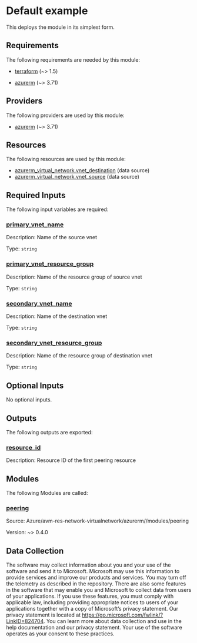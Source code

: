 <!-- BEGIN_TF_DOCS -->
# Default example

This deploys the module in its simplest form.

<!-- markdownlint-disable MD033 -->
## Requirements

The following requirements are needed by this module:

- <a name="requirement_terraform"></a> [terraform](#requirement\_terraform) (~> 1.5)

- <a name="requirement_azurerm"></a> [azurerm](#requirement\_azurerm) (~> 3.71)

## Providers

The following providers are used by this module:

- <a name="provider_azurerm"></a> [azurerm](#provider\_azurerm) (~> 3.71)

## Resources

The following resources are used by this module:

- [azurerm_virtual_network.vnet_destination](https://registry.terraform.io/providers/hashicorp/azurerm/latest/docs/data-sources/virtual_network) (data source)
- [azurerm_virtual_network.vnet_source](https://registry.terraform.io/providers/hashicorp/azurerm/latest/docs/data-sources/virtual_network) (data source)

<!-- markdownlint-disable MD013 -->
## Required Inputs

The following input variables are required:

### <a name="input_primary_vnet_name"></a> [primary\_vnet\_name](#input\_primary\_vnet\_name)

Description: Name of the source vnet

Type: `string`

### <a name="input_primary_vnet_resource_group"></a> [primary\_vnet\_resource\_group](#input\_primary\_vnet\_resource\_group)

Description: Name of the resource group of source vnet

Type: `string`

### <a name="input_secondary_vnet_name"></a> [secondary\_vnet\_name](#input\_secondary\_vnet\_name)

Description: Name of the destination vnet

Type: `string`

### <a name="input_secondary_vnet_resource_group"></a> [secondary\_vnet\_resource\_group](#input\_secondary\_vnet\_resource\_group)

Description: Name of the resource group of destination vnet

Type: `string`

## Optional Inputs

No optional inputs.

## Outputs

The following outputs are exported:

### <a name="output_resource_id"></a> [resource\_id](#output\_resource\_id)

Description: Resource ID of the first peering resource

## Modules

The following Modules are called:

### <a name="module_peering"></a> [peering](#module\_peering)

Source: Azure/avm-res-network-virtualnetwork/azurerm//modules/peering

Version: ~> 0.4.0

<!-- markdownlint-disable-next-line MD041 -->
## Data Collection

The software may collect information about you and your use of the software and send it to Microsoft. Microsoft may use this information to provide services and improve our products and services. You may turn off the telemetry as described in the repository. There are also some features in the software that may enable you and Microsoft to collect data from users of your applications. If you use these features, you must comply with applicable law, including providing appropriate notices to users of your applications together with a copy of Microsoft’s privacy statement. Our privacy statement is located at <https://go.microsoft.com/fwlink/?LinkID=824704>. You can learn more about data collection and use in the help documentation and our privacy statement. Your use of the software operates as your consent to these practices.
<!-- END_TF_DOCS -->